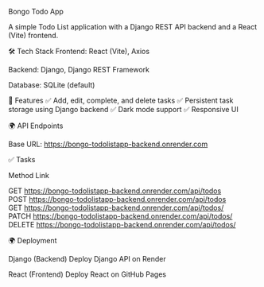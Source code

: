 Bongo Todo App



A simple Todo List application with a Django REST API backend and a React (Vite) frontend.

🛠️ Tech Stack
Frontend: React (Vite), Axios

Backend: Django, Django REST Framework

Database: SQLite (default)


🚀 Features
✅ Add, edit, complete, and delete tasks
✅ Persistent task storage using Django backend
✅ Dark mode support
✅ Responsive UI


🌍 API Endpoints

Base URL: https://bongo-todolistapp-backend.onrender.com

✅ Tasks

Method       Link                                                                 

GET          https://bongo-todolistapp-backend.onrender.com/api/todos              
POST         https://bongo-todolistapp-backend.onrender.com/api/todos             
GET          https://bongo-todolistapp-backend.onrender.com/api/todos/<id>         
PATCH        https://bongo-todolistapp-backend.onrender.com/api/todos/<id>        
DELETE       https://bongo-todolistapp-backend.onrender.com/api/todos/<id>         



🌍 Deployment


Django (Backend)
Deploy Django API on Render

React (Frontend)
Deploy React on GitHub Pages
